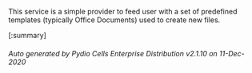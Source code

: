 






This service is a simple provider to feed user with a set of predefined templates (typically Office Documents) used to create new files.

[:summary]

###### Auto generated by Pydio Cells Enterprise Distribution v2.1.10 on 11-Dec-2020
